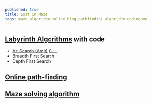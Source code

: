 ```yaml
---
published: true
title: Lost in Maze
tags: maze algorithm online blog pathfinding algorithm codingame
---
```

## [Labyrinth Algorithms](http://bryukh.com/labyrinth-algorithms/) with code
- [A* Search (Amit)](https://theory.stanford.edu/~amitp/GameProgramming/AStarComparison.html)
	[C++](https://www.redblobgames.com/pathfinding/a-star/implementation.html#cpp-astar)
- Breadth First Search
- Depth First Search

## [Online path-finding](http://qiao.github.io/PathFinding.js/visual/)

## [Maze solving algorithm](https://en.wikipedia.org/wiki/Maze_solving_algorithm)
